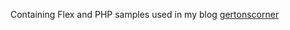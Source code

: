Containing Flex and PHP samples used in my blog [gertonscorner](http://gertonscorner.wordpress.com/)